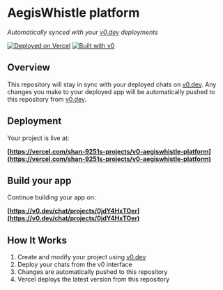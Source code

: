 # AegisWhistle platform

*Automatically synced with your [v0.dev](https://v0.dev) deployments*

[![Deployed on Vercel](https://img.shields.io/badge/Deployed%20on-Vercel-black?style=for-the-badge&logo=vercel)](https://vercel.com/shan-9251s-projects/v0-aegiswhistle-platform)
[![Built with v0](https://img.shields.io/badge/Built%20with-v0.dev-black?style=for-the-badge)](https://v0.dev/chat/projects/0jdY4HxTOer)

## Overview

This repository will stay in sync with your deployed chats on [v0.dev](https://v0.dev).
Any changes you make to your deployed app will be automatically pushed to this repository from [v0.dev](https://v0.dev).

## Deployment

Your project is live at:

**[https://vercel.com/shan-9251s-projects/v0-aegiswhistle-platform](https://vercel.com/shan-9251s-projects/v0-aegiswhistle-platform)**

## Build your app

Continue building your app on:

**[https://v0.dev/chat/projects/0jdY4HxTOer](https://v0.dev/chat/projects/0jdY4HxTOer)**

## How It Works

1. Create and modify your project using [v0.dev](https://v0.dev)
2. Deploy your chats from the v0 interface
3. Changes are automatically pushed to this repository
4. Vercel deploys the latest version from this repository
